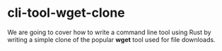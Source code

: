 # cli-tool-wget-clone

We are going to cover how to write a command line tool using Rust by writing a simple clone of the popular **wget** tool used for file downloads.

